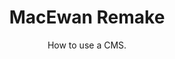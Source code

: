 ---
title: MacEwan Remake
subtitle: How to use a CMS.
layout: default
modal-id: 7
htmlprv: https://dev-macewan-university.pantheonsite.io/
html: https://dev-macewan-university.pantheonsite.io/
thumbnail: mcewan.jpg
project-date: november 2019
category: CMS
description: This shows how we can use, and customize a CMS theme.

---